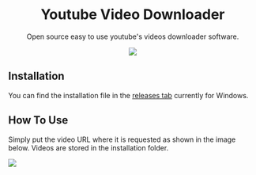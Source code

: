 <h1 align="center">Youtube Video Downloader</h1>
<p align="center">Open source easy to use youtube's videos downloader software.</p>

<p align="center"><img src="https://github.com/daraem/Youtube-Video-Downloader/blob/main/logo.png" align="center"></p>

## Installation
You can find the installation file in the [releases tab](https://github.com/daraem/Youtube-Video-Downloader/releases) currently for Windows.

## How To Use
Simply put the video URL where it is requested as shown in the image below. Videos are stored in the installation folder.

 <img src="https://github.com/daraem/Youtube-Video-Downloader/blob/main/yvddemo.png">
